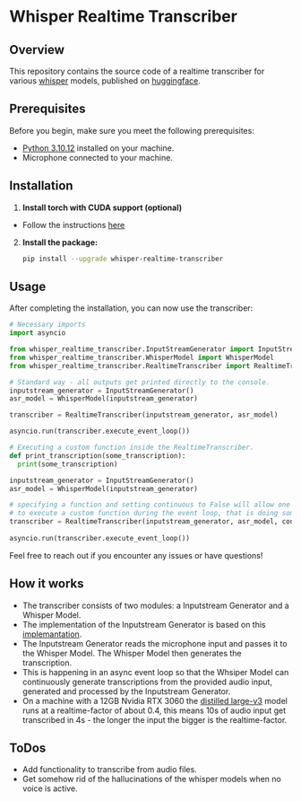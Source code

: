 # Whisper Realtime Transcriber

## Overview

This repository contains the source code of a realtime transcriber for various [whisper](https://github.com/openai/whisper) models, published on [huggingface](https://github.com/huggingface/transformers).

## Prerequisites

Before you begin, make sure you meet the following prerequisites:

- [Python 3.10.12](https://www.python.org) installed on your machine.
- Microphone connected to your machine.

## Installation

1. **Install torch with CUDA support (optional)**
  - Follow the instructions [here](https://pytorch.org/get-started/locally/)

2. **Install the package:**
      ```bash
      pip install --upgrade whisper-realtime-transcriber
      ```

## Usage

After completing the installation, you can now use the transcriber:

  ```python
  # Necessary imports
  import asyncio

  from whisper_realtime_transcriber.InputStreamGenerator import InputStreamGenerator
  from whisper_realtime_transcriber.WhisperModel import WhisperModel
  from whisper_realtime_transcriber.RealtimeTranscriber import RealtimeTranscriber
  ```

  ```python
  # Standard way - all outputs get printed directly to the console.
  inputstream_generator = InputStreamGenerator()
  asr_model = WhisperModel(inputstream_generator)

  transcriber = RealtimeTranscriber(inputstream_generator, asr_model)

  asyncio.run(transcriber.execute_event_loop())
  ```

  ```python
  # Executing a custom function inside the RealtimeTranscriber.
  def print_transcription(some_transcription):
    print(some_transcription)
  
  inputstream_generator = InputStreamGenerator()
  asr_model = WhisperModel(inputstream_generator)

  # specifying a function and setting continuous to False will allow one
  # to execute a custom function during the event loop, that is doing something with the transcriptions
  transcriber = RealtimeTranscriber(inputstream_generator, asr_model, continuous=False, func=print_transcription)
    
  asyncio.run(transcriber.execute_event_loop())
  ```

Feel free to reach out if you encounter any issues or have questions!

## How it works

- The transcriber consists of two modules: a Inputstream Generator and a Whisper Model.
- The implementation of the Inputstream Generator is based on this [implemantation](https://github.com/tobiashuttinger/openai-whisper-realtime).
- The Inputstream Generator reads the microphone input and passes it to the Whisper Model. The Whisper Model then generates the transcription.
- This is happening in an async event loop so that the Whsiper Model can continuously generate transcriptions from the provided audio input, generated and processed by the Inputstream Generator.
- On a machine with a 12GB Nvidia RTX 3060 the [distilled large-v3](https://github.com/huggingface/distil-whisper) model runs at a realtime-factor of about 0.4, this means 10s of audio input get transcribed in 4s - the longer the input the bigger is the realtime-factor.

## ToDos

- Add functionality to transcribe from audio files.
- Get somehow rid of the hallucinations of the whisper models when no voice is active.